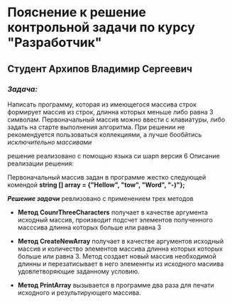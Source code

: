 # Пояснение к решение контрольной задачи по курсу "Разработчик"

## Студент Архипов Владимир Сергеевич  

### _Задача:_
 
 Написать программу, которая из имеющегося массива строк формирует массив из строк, длинна которых меньше либо равна 3 символам. Первоначальный массив можно ввести с клавиатуры, либо задать на старте выполнения алгоритма. При решении не рекомендуется пользоваться коллекциями, а лучше бообйтись *исключительно массивами*

решение реализовано с помощью языка си шарп версия 6
Описание реализации решения: 

Первоначальный массив задан в программе жестко 
следующей комендой __string [] array = {"Hellow", "tow", "Word", "-)"};__

___Решение задачи___ ревлизовано с применением трех методов

* __Метод CounrThreeCharacters__ получает в качестве аргумента исходный массив, производит подсчет элементов  полученного масссива длинна которых больше или равна 3

* __Метод CreateNewArray__ получает в качестве аргументов исходный массив и количество элементов массива длинна которых которых больше или равна 3. Метод создает новый массив необходимой длинны и перезатисывает в него элеменнты из исходного масиива удовлетворяющие заданному условию. 

* __Метод PrintArray__ вызывается в программе два раза для печати исходного и результирующего массива. 










